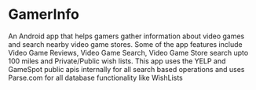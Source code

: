 # GamerInfo
An Android app that helps gamers gather information about video games and search nearby video game stores.
Some of the app features include Video Game Reviews, Video Game Search, Video Game Store search upto 100 miles and 
Private/Public wish lists.
This app uses the YELP and GameSpot public apis internally for all search based operations and 
uses Parse.com for all database functionality like WishLists
